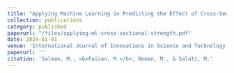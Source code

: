 ```yaml
---
title: "Applying Machine Learning in Predicting the Effect of Cross-Sectional Shape on the Axial Strength of Thermally Damaged and CFRP-Repaired Concrete Columns"
collection: publications
category: published
paperurl: "/files/applying-ml-cross-sectional-strength.pdf"
date: 2024-01-01
venue: 'International Journal of Innovations in Science and Technology (IF = 4.312)'
paperurl: ''
citation: 'Salman, M., <b>Faizan, M.</b>, Noman, M., & Salati, M.'
---
```

